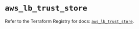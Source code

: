 # `aws_lb_trust_store`

Refer to the Terraform Registry for docs: [`aws_lb_trust_store`](https://registry.terraform.io/providers/hashicorp/aws/6.13.0/docs/resources/lb_trust_store).
